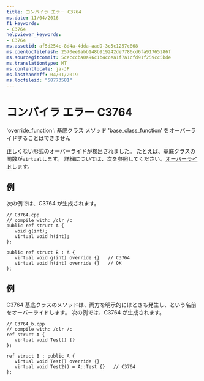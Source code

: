 ```yaml
---
title: コンパイラ エラー C3764
ms.date: 11/04/2016
f1_keywords:
- C3764
helpviewer_keywords:
- C3764
ms.assetid: af5d254c-8d4a-4dda-aad9-3c5c1257c868
ms.openlocfilehash: 2570ee9abb148b919242de7786cd6fa91765286f
ms.sourcegitcommit: 5cecccba0a96c1b4ccea1f7a1cfd91f259cc5bde
ms.translationtype: MT
ms.contentlocale: ja-JP
ms.lasthandoff: 04/01/2019
ms.locfileid: "58773581"
---
```

# <a name="compiler-error-c3764"></a>コンパイラ エラー C3764

'override_function': 基底クラス メソッド 'base_class_function' をオーバーライドすることはできません

正しくない形式のオーバーライドが検出されました。 たとえば、基底クラスの関数が`virtual`します。 詳細については、次を参照してください。[オーバーライド](../../extensions/override-cpp-component-extensions.md)します。

## <a name="example"></a>例

次の例では、C3764 が生成されます。

```
// C3764.cpp
// compile with: /clr /c
public ref struct A {
   void g(int);
   virtual void h(int);
};

public ref struct B : A {
   virtual void g(int) override {}   // C3764
   virtual void h(int) override {}   // OK
};
```

## <a name="example"></a>例

C3764 基底クラスのメソッドは、両方を明示的にはときも発生し、という名前をオーバーライドします。 次の例では、C3764 が生成されます。

```
// C3764_b.cpp
// compile with: /clr /c
ref struct A {
   virtual void Test() {}
};

ref struct B : public A {
   virtual void Test() override {}
   virtual void Test2() = A::Test {}   // C3764
};
```